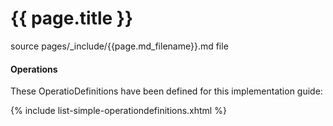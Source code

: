 # {{ page.title }}

source pages/_include/{{page.md_filename}}.md  file

#### Operations

These OperatioDefinitions have been defined for this implementation guide:

{% include list-simple-operationdefinitions.xhtml %}


<br />
